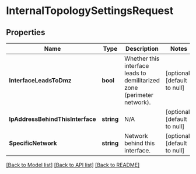 # InternalTopologySettingsRequest

## Properties
Name | Type | Description | Notes
------------ | ------------- | ------------- | -------------
**InterfaceLeadsToDmz** | **bool** | Whether this interface leads to demilitarized zone (perimeter network). | [optional] [default to null]
**IpAddressBehindThisInterface** | **string** | N/A | [optional] [default to null]
**SpecificNetwork** | **string** | Network behind this interface. | [optional] [default to null]

[[Back to Model list]](../README.md#documentation-for-models) [[Back to API list]](../README.md#documentation-for-api-endpoints) [[Back to README]](../README.md)


